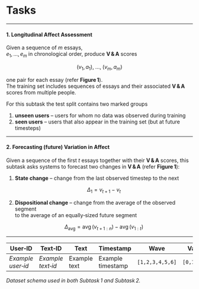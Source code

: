 # Tasks
---
#### **1. Longitudinal Affect Assessment**

Given a sequence of *m* essays,  
$e_{1},\,\ldots,\,e_{m}$ in chronological order, produce **V & A** scores  

$$
(v_{1},a_{1}),\; \ldots ,\; (v_{m},a_{m})
$$

one pair for each essay (refer **Figure 1**).  
The training set includes sequences of essays and their associated **V & A** scores from multiple people.  

For this subtask the test split contains two marked groups  

1. **unseen users** – users for whom no data was observed during training  
2. **seen users** – users that also appear in the training set (but at future timesteps)  

---

#### **2. Forecasting (future) Variation in Affect**

Given a sequence of the first *t* essays together with their **V & A** scores, this subtask asks systems to forecast two changes in **V & A** (refer **Figure 1**):

1. **State change** – change from the last observed timestep to the next  

   $$
   \Delta_{1}=v_{t+1}-v_{t}
   $$

2. **Dispositional change** – change from the average of the observed segment  
   to the average of an equally‑sized future segment  

   $$
   \Delta_{\text{avg}} = \operatorname{avg}\bigl(v_{t+1:n}\bigr)\;
                        -\; \operatorname{avg}\bigl(v_{1:t}\bigr)
   $$

---
| **User‑ID**      | **Text‑ID**      | **Text**        | **Timestamp**       | **Wave**        | **Valence**     | **Arousal** |
|------------------|------------------|-----------------|---------------------|-----------------|-----------------|-------------|
| *Example user‑id* | *Example text‑id* | Example text | Example timestamp | `[1,2,3,4,5,6]` | `[0,1,2,3,4]` | `[0,1,2]` |

*Dataset schema used in both Subtask 1 and Subtask 2.*